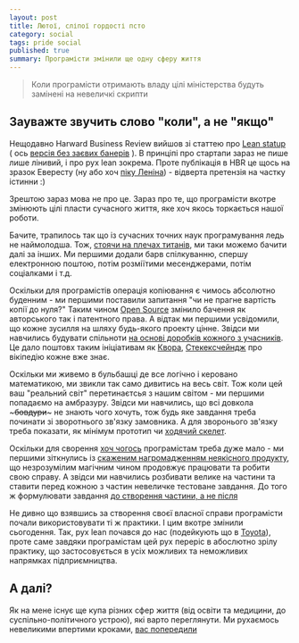 ```yaml
---
layout: post
title: Лютої, сліпої гордості псто
category: social
tags: pride social
published: true
summary: Програмісти змінили ще одну сферу життя
---
```

> Коли програмісти отримають владу цілі міністерства будуть замінені на невеличкі скрипти

## Зауважте звучить слово "коли", а не "якщо" 

Нещодавно Harward Business Review вийшов зі статтею про [Lean statup](http://hbr.org/2013/05/why-the-lean-start-up-changes-everything/ar/1) ( ось [версія без заєвих банерів](http://hbr.org/2013/05/why-the-lean-start-up-changes-everything/ar/pr) ). В принціпі про стартапи зараз не пише лише лінивий, і про рух lean зокрема. Проте публікація в HBR це щось на зразок Евересту (ну або хоч [піку Леніна](https://en.wikipedia.org/wiki/Lenin_Peak)) - відверта претензія на частку істинни :)

Зрештою зараз мова не про це. Зараз про те, що програмісти вкотре змінюють цілі пласти сучасного життя, яке хоч якось торкається нашої роботи. 

Бачите, трапилось так що із сучасних точних наук програмування ледь не наймолодша. Тож, [стоячи на плечах титанів](http://en.wikipedia.org/wiki/Standing_on_the_shoulders_of_giants), ми таки можемо бачити далі за інших. Ми першими додали барв спілкуванню, спершу електронною поштою, потім розміїтими месенджерами, потім соціалками і т.д. 

Оскільки для програмістів операція копіювання є чимось абсолютно буденним - ми першими поставили запитання "чи не прагне вартість копії до нуля?" Таким чином [Open Source](http://opensource.org/) змінило бачення як авторського так і патентного права. А відтак ми першими усвідомили, що кожне зусилля на шляху будь-якого проекту цінне. Звідси ми навчились будувати спільноти [на основі доробків кожного з учасників](https://www.youtube.com/watch?v=yVpbFMhOAwE). Це дало поштовх таким ініціативам як [Квора](http://www.quora.com/), [Стекексчейндж](http://stackexchange.com/) про вікіпедію кожне вже знає.

Оскільки ми живемо в бульбашці де все логічно і керовано математикою, ми звикли так само дивитись на весь світ. Тож коли цей ваш "реальний світ" перетинаєтсья з нашим світом - ми першими попадаємо на амбразуру. Звідси ми навчились, що всі довкола ~~~бовдури~~~ не знають чого хочуть, тож будь яке завдання треба починати зі зворотнього зв'язку замовника. А для зворонього зв'язку треба показати, як мінімум прототип чи [ходячий скелет](http://en.wikipedia.org/wiki/Minimum_viable_product).

Оскільки для сворення [хоч чогось](http://uk.wikipedia.org/wiki/Hello_world!) програмістам треба дуже мало - ми першими зіткнулись із [скаженим нагромадженням неякісного продукту](http://en.wikipedia.org/wiki/Feature_creep), що незрозумілим магічним чином продовжує працювати та робити свою справу. А звідси ми навчились розбивати велике на частини та ставити перед кожною з частин невеличке тестоване завдання. До того ж формулювати завдання [до створення частини, а не після](http://en.wikipedia.org/wiki/Test-driven_development)

Не дивно що взявшись за створення своєї власної справи програмісти почали використовувати ті ж практики. І цим вкотре змінили сьогодення. Так, рух lean почався до нас (подейкують що в  [Toyota](http://en.wikipedia.org/wiki/Lean_manufacturing)), проте саме завдяки програмістам цей рух переріс в абослютно зрілу практику, що застосовується в усіх можливих та неможливих напрямках підприємництва.

## А далі?

Як на мене існує ще купа різних сфер життя (від освіти та медицини, до суспільно-політичного устрою), які варто переглянути. Ми рухаємось невеликими впертими кроками, [вас попередили](http://www.yalelawtech.org/anonymity-online-identity/we-are-anonymous-we-are-legion/)